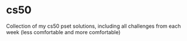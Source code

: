 # cs50
Collection of my cs50 pset solutions, including all challenges from each week (less comfortable and more comfortable)
